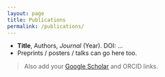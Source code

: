 ```yaml
---
layout: page
title: Publications
permalink: /publications/
---
```


- **Title**, Authors, *Journal* (Year). DOI: …
- Preprints / posters / talks can go here too.

> Also add your [Google Scholar](https://scholar.google.com/) and ORCID links.
